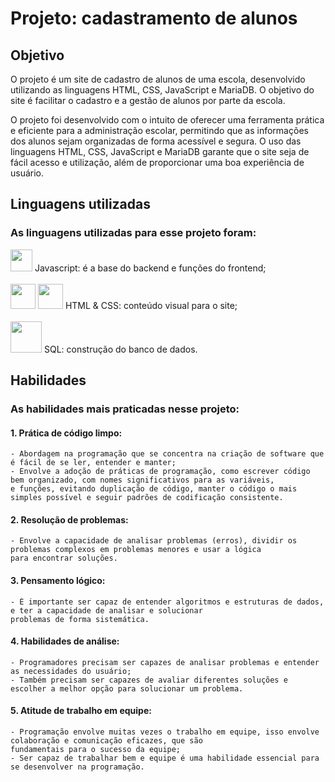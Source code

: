 # Projeto: cadastramento de alunos
## Objetivo
O projeto é um site de cadastro de alunos de uma escola, desenvolvido utilizando as linguagens HTML, CSS, JavaScript e MariaDB. O objetivo do site é facilitar o cadastro e a gestão de alunos por parte da escola.

O projeto foi desenvolvido com o intuito de oferecer uma ferramenta prática e eficiente para a administração escolar, permitindo que as informações dos alunos sejam organizadas de forma acessível e segura. O uso das linguagens HTML, CSS, JavaScript e MariaDB garante que o site seja de fácil acesso e utilização, além de proporcionar uma boa experiência de usuário.

## Linguagens utilizadas
### As linguagens utilizadas para esse projeto foram:
<div>
<img src="https://cdn.jsdelivr.net/gh/devicons/devicon/icons/javascript/javascript-original.svg" width="35px"/>
 Javascript: é a base do backend e funções do frontend;
</div>
<br>
<div>
<img src="https://cdn.jsdelivr.net/gh/devicons/devicon/icons/html5/html5-original.svg" width="40px"/>
<img src="https://cdn.jsdelivr.net/gh/devicons/devicon/icons/css3/css3-original.svg" width="40px"/>
 HTML & CSS: conteúdo visual para o site;
</div>
<br>
<div>
<img src="https://cdn.worldvectorlogo.com/logos/mariadb.svg" width="50px"/>
 SQL: construção do banco de dados.
</div>

## Habilidades
### As habilidades mais praticadas nesse projeto:
#### 1. Prática de código limpo:
    - Abordagem na programação que se concentra na criação de software que é fácil de se ler, entender e manter;
    - Envolve a adoção de práticas de programação, como escrever código bem organizado, com nomes significativos para as variáveis,
    e funções, evitando duplicação de código, manter o código o mais simples possível e seguir padrões de codificação consistente.
#### 2. Resolução de problemas:
    - Envolve a capacidade de analisar problemas (erros), dividir os problemas complexos em problemas menores e usar a lógica
    para encontrar soluções.
#### 3. Pensamento lógico:
    - É importante ser capaz de entender algoritmos e estruturas de dados, e ter a capacidade de analisar e solucionar
    problemas de forma sistemática.
#### 4. Habilidades de análise:
    - Programadores precisam ser capazes de analisar problemas e entender as necessidades do usuário;
    - Também precisam ser capazes de avaliar diferentes soluções e escolher a melhor opção para solucionar um problema.
#### 5. Atitude de trabalho em equipe:
    - Programação envolve muitas vezes o trabalho em equipe, isso envolve colaboração e comunicação eficazes, que são 
    fundamentais para o sucesso da equipe;
    - Ser capaz de trabalhar bem e equipe é uma habilidade essencial para se desenvolver na programação.
